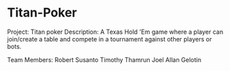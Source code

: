 # Titan-Poker

Project: Titan poker
Description:
A Texas Hold 'Em game where a player can join/create a table and compete in a tournament against other players or bots.

Team Members:
Robert Susanto
Timothy Thamrun
Joel Allan Gelotin

